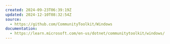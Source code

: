 ```yaml
---
created: 2024-09-23T06:39:19Z
updated: 2024-12-10T08:32:54Z
source:
  - https://github.com/CommunityToolkit/Windows
documentation:
  - https://learn.microsoft.com/en-us/dotnet/communitytoolkit/windows/
---
```

